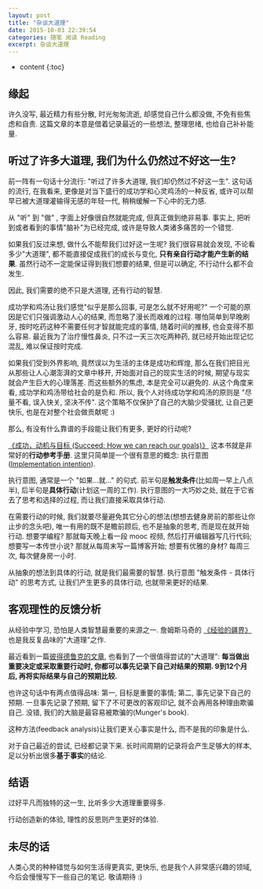 ```yaml
---
layout: post
title: "杂谈大道理"
date: 2015-10-03 22:39:54
categories: 随笔 阅读 Reading
excerpt: 杂谈大道理
---
```


* content
{:toc}


## 缘起

许久没写, 最近精力有些分散, 时光匆匆流逝, 却感觉自己什么都没做, 不免有些焦虑和自责. 这篇文章的本意是借着记录最近的一些想法, 整理思绪, 也给自己补补能量.

## 听过了许多大道理, 我们为什么仍然过不好这一生?

前一阵有一句话十分流行: "听过了许多大道理, 我们却仍然过不好这一生". 这句话的流行, 在我看来, 更像是对当下盛行的成功学和心灵鸡汤的一种反省, 或许可以帮早已被大道理灌输得无感的年轻一代, 稍稍缓解一下心中的无力感. 

从 "听" 到 "做" , 字面上好像很自然就能完成, 但真正做到绝非易事. 
事实上, 把听到或者看到的事情"脑补"为已经完成, 或许是导致人类诸多痛苦的一个错觉. 

如果我们反过来想, 做什么不能帮我们过好这一生呢? 
我们很容易就会发现, 不论看多少"大道理", 都不能直接促成我们的成长与变化, **只有亲自行动才能产生新的结果**. 
虽然行动不一定能保证得到我们想要的结果, 但是可以确定, 不行动什么都不会发生.

因此, 我们需要的绝不只是大道理, 还有行动的智慧. 

成功学和鸡汤让我们感觉"似乎是那么回事, 可是怎么就不好用呢?" 
一个可能的原因是它们只强调激动人心的结果, 而忽略了漫长而艰难的过程. 
哪怕简单到早晚刷牙, 按时吃药这种不需要任何才智就能完成的事情, 随着时间的推移, 也会变得不那么容易. 
最近我为了治疗慢性鼻炎, 只不过一天三次吃两种药, 就已经开始出现记忆混乱, 难以保证按时完成.

如果我们受到外界影响, 竟然误以为生活的主体是成功和辉煌, 那么在我们把目光从那些让人心潮澎湃的文章中移开, 开始面对自己的现实生活的时候, 期望与现实就会产生巨大的心理落差.
而这些额外的焦虑, 本是完全可以避免的. 从这个角度来看, 成功学和鸡汤带给社会的是负和. 
所以, 我个人对待成功学和鸡汤的原则是 "尽量不看, 误入快关, 坚决不传". 
这个策略不仅保护了自己的大脑少受骚扰, 让自己更快乐, 也是在对整个社会做贡献呢 :)

那么, 有没有什么靠谱的手段能让我们有更多, 更好的行动呢?

[《成功，动机与目标 (Succeed: How we can reach our goals)》](http://book.douban.com/subject/22994632/) 这本书就是非常好的**行动参考手册**. 
这里只简单提一个很有意思的概念: 执行意图([Implementation intention](https://en.wikipedia.org/wiki/Implementation_intention)).

执行意图, 通常是一个 "如果...就..." 的句式. 前半句是**触发条件**(比如周一早上八点半), 后半句是**具体行动**(计划这一周的工作). 执行意图的一大巧妙之处, 就在于它省去了思考和选择的过程, 而让我们直接采取具体行动. 

在需要行动的时候, 我们就要尽量避免其它分心的想法(想想去健身房前的那些让你止步的念头吧), 唯一有用的既不是瞻前顾后, 也不是抽象的思考, 而是现在就开始行动. 
想要学编程? 那就每天晚上看一段 mooc 视频, 然后打开编辑器写几行代码; 
想要写一本传世小说? 那就从每周末写一篇博客开始; 
想要有优雅的身材? 每周三次, 每次健身房一小时. 

从抽象的想法到具体的行动, 就是我们最需要的智慧. 执行意图 "触发条件 - 具体行动" 的思考方式, 让我们产生更多的具体行动, 也就带来更好的结果. 

## 客观理性的反馈分析

从经验中学习, 恐怕是人类智慧最重要的来源之一. 詹姆斯马奇的 [《经验的疆界》](http://book.douban.com/subject/6687032/) 也是我反复品味的"大道理"之作.

最近看到一篇[彼得德鲁克的文章](http://www.douban.com/group/topic/20159977/), 也看到了一个很值得尝试的"大道理": **每当做出重要决定或采取重要行动时, 你都可以事先记录下自己对结果的预期. 9到12个月后, 再将实际结果与自己的预期比较.**

也许这句话中有两点值得品味: 第一, 目标是重要的事情; 第二, 事先记录下自己的预期. 一旦事先记录了预期, 留下了不可更改的客观印记, 就不会再用各种理由欺骗自己. 
没错, 我们的大脑是最容易被欺骗的(Munger's book).

这种方法(feedback analysis)让我们更关心事实是什么, 而不是我的印象是什么. 

对于自己最近的尝试, 已经都记录下来. 长时间周期的记录将会产生足够大的样本, 足以分析出很多**基于事实**的结论. 

## 结语

过好平凡而独特的这一生, 比听多少大道理重要得多. 

行动创造新的体验, 理性的反思则产生更好的体验. 


## 未尽的话

人类心灵的种种错觉与如何生活得更真实, 更快乐, 也是我个人非常感兴趣的领域, 今后会慢慢写下一些自己的笔记. 敬请期待 :)

